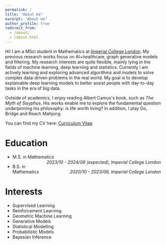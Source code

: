 ```yaml
---
permalink: /
title: "About me"
excerpt: "About me"
author_profile: true
redirect_from: 
  - /about/
  - /about.html
---
```


Hi! I am a MSci student in Mathematics at [Imperial College London](https://www.imperial.ac.uk/mathematics/). My previous research works focus on AI+healthcare, graph generative models and filtering. My research interests are quite flexible, mainly lying in the fields of machine learning, deep learning and statistics. Currently I am actively learning and exploring advanced algorithms and models to solve complex data-driven problems in the real world. My goal is to develop explainable deep learning models to better assist people with day-to-day tasks in the era of big data.

Outside of academics, I enjoy reading Albert Camus's book, such as _The Myth of Sisyphus_. His works enable me to explore the fundamental question underpinning his philosophy: is life worth living? In addition, I play Go, Bridge and Reach Mahjong.

You can find my CV here: [Curriculum Vitae](../files/cv.pdf)

Education
======
* <p style="text-align:left;">M.S. in Mathematics<span style="float:right;"><i>2023/10 - 2024/06 (expected), Imperial College London</i></span></p>
* <p style="text-align:left;">B.S. in Mathematics<span style="float:right;"><i>2020/10 - 2023/06, Imperial College London</i></span></p>

Interests
======
* Supervised Learning
* Reinforcement Learning
* Geometric Machine Learning
* Generative Models
* Statistical Modelling
* Probabilistic Models
* Bayesian Inference
